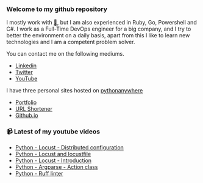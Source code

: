 ### Welcome to my github repository

I mostly work with [:snake:](https://www.python.org/), but I am also experienced in Ruby, Go, Powershell and C#. I work as a Full-Time DevOps engineer for a big company, and I try to better the environment on a daily basis, apart from this I like to learn new technologies and I am a competent problem solver.

You can contact me on the following mediums.
- [Linkedin](https://www.linkedin.com/in/r3ap3rpy)
- [Twitter](https://twitter.com/r3ap3rpy)
- [YouTube](https://www.youtube.com/channel/UC1qkMXH8d2I9DDAtBSeEHqg)

I have three personal sites hosted on [pythonanywhere](https://www.pythonanywhere.com/)
- [Portfolio](http://r3ap3rpy.pythonanywhere.com/)
- [URL Shortener](http://shortenpy.pythonanywhere.com/)
- [Github.io](https://r3ap3rpy.github.io/)

### :video_camera: Latest of my youtube videos
<!-- YOUTUBE:START -->
- [Python - Locust - Distributed configuration](https://www.youtube.com/watch?v=W_KQBTb7dNI)
- [Python - Locust and locustfile](https://www.youtube.com/watch?v=wXTyUdl0ik8)
- [Python - Locust - Introduction](https://www.youtube.com/watch?v=MY85F6HrBG8)
- [Python - Argparse - Action class](https://www.youtube.com/watch?v=10rlZ_js7kg)
- [Python - Ruff linter](https://www.youtube.com/watch?v=q0Hlu7DwnHQ)
<!-- YOUTUBE:END -->

